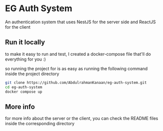 # EG Auth System

An authentication system that uses NestJS for the server side and ReactJS for the client

## Run it locally

to make it easy to run and test, I created a docker-compose file that'll do everything for you :)

so running the project for is as easy as running the following command inside the project directory

```sh
git clone https://github.com/AbdulrahmanKanaan/eg-auth-system.git
cd eg-auth-system
docker compose up
```

## More info

for more info about the server or the client, you can check the README files inside the corresponding directory
